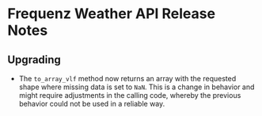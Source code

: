 # Frequenz Weather API Release Notes

## Upgrading

* The `to_array_vlf` method now returns an array with the requested shape
  where missing data is set to `NaN`. This is a change in behavior and
  might require adjustments in the calling code, whereby the previous
  behavior could not be used in a reliable way.
